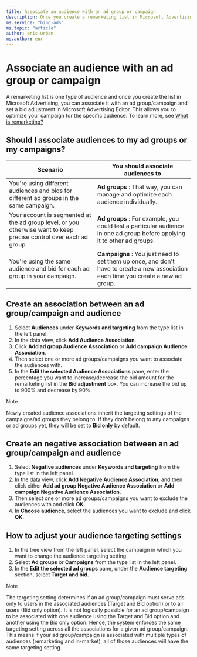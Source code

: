 ```yaml
---
title: Associate an audience with an ad group or campaign
description: Once you create a remarketing list in Microsoft Advertising, you can associate it with an ad group/campaign.
ms.service: "bing-ads"
ms.topic: "article"
author: eric-urban
ms.author: eur
---
```


# Associate an audience with an ad group or campaign

A remarketing list is one type of audience and once you create the list in Microsoft Advertising, you can associate it with an ad group/campaign and set a bid adjustment in Microsoft Advertising Editor. This allows you to optimize your campaign for the specific audience. To learn more, see [What is remarketing?](./hlp_BAE_CONC_Remarketingv2WhatIs.md)

## Should I associate audiences to my ad groups or my campaigns?

|Scenario|You should associate audiences to|
|---|---|
|You're using different audiences and bids for different ad groups in the same campaign.|**Ad groups** : That way, you can manage and optimize each audience individually.|
|Your account is segmented at the ad group level, or you otherwise want to keep precise control over each ad group.|**Ad groups** : For example, you could test a particular audience in one ad group  before applying it to other ad groups.|
|You're using the same audience and bid for each ad group in your campaign.|**Campaigns** : You just need to set them up once, and don't have to create a new association each time you create a new ad group.|

## Create an association between an ad group/campaign and audience
1. Select **Audiences** under **Keywords and targeting** from the type list in the left panel.
1. In the data view, click **Add Audience Association**.
1. Click **Add ad group Audience Association** or **Add campaign Audience Association**.
1. Then select one or more ad groups/campaigns you want to associate the audiences with.
1. In the **Edit the selected Audience Associations** pane, enter the percentage you want to increase/decrease the bid amount for the remarketing list in the **Bid adjustment** box. You can increase the bid up to 900% and decrease by 90%.

> [!NOTE]
> Newly created audience associations inherit the targeting settings of the campaigns/ad groups they belong to. If they don’t belong to any campaigns or ad groups yet, they will be set to **Bid only** by default.

## Create an negative association between an ad group/campaign and audience
1. Select **Negative audiences** under **Keywords and targeting** from the type list in the left panel.
1. In the data view, click **Add Negative Audience Association**, and then click either **Add ad group Negative Audience Association** or **Add campaign Negative Audience Association**.
1. Then select one or more ad groups/campaigns you want to exclude the audiences with and click **OK**.
1. In **Choose audience**, select the audiences you want to exclude and click **OK**.

## How to adjust your audience targeting settings
1. In the tree view from the left panel, select the campaign in which you want to change the audience targeting setting.
1. Select **Ad groups** or **Campaigns** from the type list in the left panel.
1. In the **Edit the selected ad groups** pane, under the **Audience targeting** section, select **Target and bid**.

> [!NOTE]
> The targeting setting determines if an ad group/campaign must serve ads only to users in the associated audiences (Target and Bid option) or to all users (Bid only option).
> It is not logically possible for an ad group/campaign to be associated with one audience using the Target and Bid option and another using the Bid only option. Hence, the system enforces the same targeting setting across all the associations for a given ad group/campaign. This means if your ad group/campaign is associated with multiple types of audiences (remarketing and in-market), all of those audiences will have the same targeting setting.


